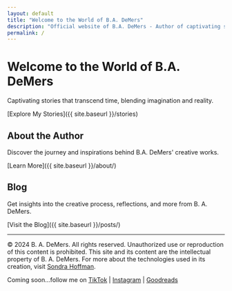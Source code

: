 ```yaml
---
layout: default
title: "Welcome to the World of B.A. DeMers"
description: "Official website of B.A. DeMers - Author of captivating stories that transcend time. Explore creative works, insights, and more."
permalink: /
---
```


# Welcome to the World of B.A. DeMers

Captivating stories that transcend time, blending imagination and reality.

[Explore My Stories]({{ site.baseurl }}/stories)

## About the Author

Discover the journey and inspirations behind B.A. DeMers' creative works.

[Learn More]({{ site.baseurl }}/about/)

## Blog

Get insights into the creative process, reflections, and more from B. A. DeMers.

[Visit the Blog]({{ site.baseurl }}/posts/)

---

&copy; 2024 B. A. DeMers. All rights reserved. Unauthorized use or reproduction of this content is prohibited. This site and its content are the intellectual property of B. A. DeMers. For more about the technologies used in its creation, visit [Sondra Hoffman](https://sondrahoffman.online).

Coming soon...follow me on [TikTok](#) | [Instagram](#) | [Goodreads](#)
